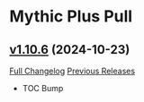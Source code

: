 # Mythic Plus Pull

## [v1.10.6](https://github.com/NumyAddon/MythicPlusPull/tree/v1.10.6) (2024-10-23)
[Full Changelog](https://github.com/NumyAddon/MythicPlusPull/compare/v1.10.5...v1.10.6) [Previous Releases](https://github.com/NumyAddon/MythicPlusPull/releases)

- TOC Bump  

